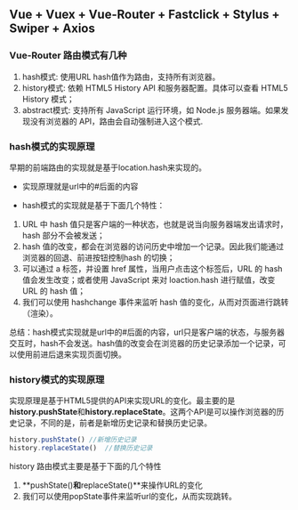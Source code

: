 ##  Vue + Vuex + Vue-Router + Fastclick + Stylus + Swiper + Axios 

### Vue-Router 路由模式有几种
1. hash模式:  使用URL hash值作为路由，支持所有浏览器。
2. history模式: 依赖 HTML5 History API 和服务器配置。具体可以查看 HTML5 History 模式；
3. abstract模式: 支持所有 JavaScript 运行环境，如 Node.js 服务器端。如果发现没有浏览器的 API，路由会自动强制进入这个模式.

### hash模式的实现原理
早期的前端路由的实现就是基于location.hash来实现的。

+ 实现原理就是url中的#后面的内容

- hash模式的实现就是基于下面几个特性：
1. URL 中 hash 值只是客户端的一种状态，也就是说当向服务器端发出请求时，hash 部分不会被发送；
2. hash 值的改变，都会在浏览器的访问历史中增加一个记录。因此我们能通过浏览器的回退、前进按钮控制hash 的切换；
3. 可以通过 a 标签，并设置 href 属性，当用户点击这个标签后，URL 的 hash 值会发生改变；或者使用  JavaScript 来对 loaction.hash 进行赋值，改变 URL 的 hash 值；
4. 我们可以使用 hashchange 事件来监听 hash 值的变化，从而对页面进行跳转（渲染）。

总结：hash模式实现就是url中的#后面的内容，url只是客户端的状态，与服务器交互时，hash不会发送。hash值的改变会在浏览器的历史记录添加一个记录，可以使用前进后退来实现页面切换。

### history模式的实现原理
实现原理是基于HTML5提供的API来实现URL的变化。最主要的是**history.pushState**和**history.replaceState**。这两个API是可以操作浏览器的历史记录，不同的是，前者是新增历史记录和替换历史记录。
```js
history.pushState() //新增历史记录
history.replaceState()  //替换历史记录
```
history 路由模式主要是基于下面的几个特性
1. **pushState()**和**replaceState()**来操作URL的变化
2. 我们可以使用popState事件来监听url的变化，从而实现跳转。